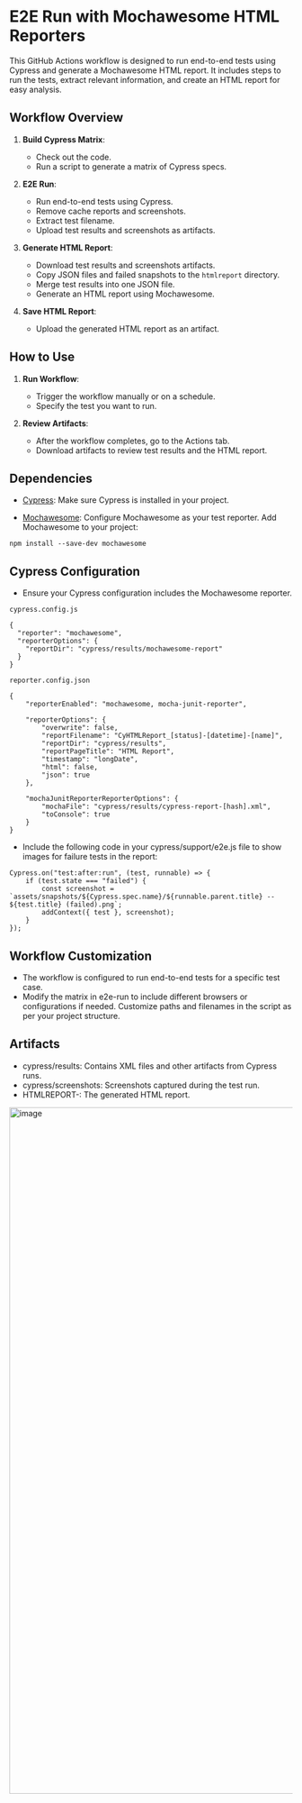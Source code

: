 
# E2E Run with Mochawesome HTML Reporters

This GitHub Actions workflow is designed to run end-to-end tests using Cypress and generate a Mochawesome HTML report. It includes steps to run the tests, extract relevant information, and create an HTML report for easy analysis.

## Workflow Overview

1. **Build Cypress Matrix**: 
   - Check out the code.
   - Run a script to generate a matrix of Cypress specs.

2. **E2E Run**:
   - Run end-to-end tests using Cypress.
   - Remove cache reports and screenshots.
   - Extract test filename.
   - Upload test results and screenshots as artifacts.

3. **Generate HTML Report**:
   - Download test results and screenshots artifacts.
   - Copy JSON files and failed snapshots to the `htmlreport` directory.
   - Merge test results into one JSON file.
   - Generate an HTML report using Mochawesome.

4. **Save HTML Report**:
   - Upload the generated HTML report as an artifact.

## How to Use

1. **Run Workflow**:
   - Trigger the workflow manually or on a schedule.
   - Specify the test you want to run.

2. **Review Artifacts**:
   - After the workflow completes, go to the Actions tab.
   - Download artifacts to review test results and the HTML report.

## Dependencies

- [Cypress](https://docs.cypress.io/guides/getting-started/installing-cypress.html): Make sure Cypress is installed in your project.

- [Mochawesome](https://github.com/adamgruber/mochawesome): Configure Mochawesome as your test reporter.
Add Mochawesome to your project:
```
npm install --save-dev mochawesome
```

## Cypress Configuration

 - Ensure your Cypress configuration includes the Mochawesome reporter.

`cypress.config.js`
  ```
  {
    "reporter": "mochawesome",
    "reporterOptions": {
      "reportDir": "cypress/results/mochawesome-report"
    }
  }
```

`reporter.config.json`
```
{
    "reporterEnabled": "mochawesome, mocha-junit-reporter",

    "reporterOptions": {
        "overwrite": false,
        "reportFilename": "CyHTMLReport_[status]-[datetime]-[name]",
        "reportDir": "cypress/results",
        "reportPageTitle": "HTML Report",
        "timestamp": "longDate",
        "html": false,
        "json": true
    },

    "mochaJunitReporterReporterOptions": {
        "mochaFile": "cypress/results/cypress-report-[hash].xml",
        "toConsole": true
    }
}
```

 - Include the following code in your cypress/support/e2e.js file to show images for failure tests in the report:
```
Cypress.on("test:after:run", (test, runnable) => {  
    if (test.state === "failed") {    
        const screenshot = `assets/snapshots/${Cypress.spec.name}/${runnable.parent.title} -- ${test.title} (failed).png`;    
        addContext({ test }, screenshot);  
    }
});
```

## Workflow Customization
 - The workflow is configured to run end-to-end tests for a specific test case.
 - Modify the matrix in e2e-run to include different browsers or configurations if needed.
Customize paths and filenames in the script as per your project structure.

## Artifacts
 - cypress/results: Contains XML files and other artifacts from Cypress runs.
 - cypress/screenshots: Screenshots captured during the test run.
 - HTMLREPORT-<runningEnv>_<testingScope>_<currenTest>: The generated HTML report.

<img width="1219" alt="image" src="https://github.com/lienngo1985/cypress-automation-js-template/assets/68629906/82984028-e9f6-4b02-a4d8-8efa90562326">

